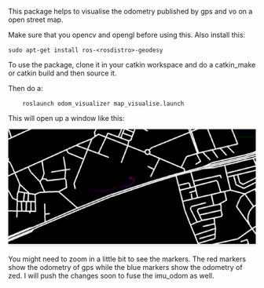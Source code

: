 This package helps to visualise the odometry published by gps and vo on a open street map. 

Make sure that you opencv and opengl before using this. Also install this:

	sudo apt-get install ros-<rosdistro>-geodesy

To use the package, clone it in your catkin workspace and do a catkin_make or catkin build and then source it. 

Then do a: 	

		roslaunch odom_visualizer map_visualise.launch



This will open up a window like this:


![Alt text](resources/map_example.png)



You might need to zoom in a little bit to see the markers. The red markers show the odometry of gps while the blue markers show the odometry of zed. I will push the changes soon to fuse the imu_odom as well. 
